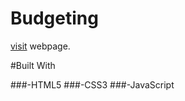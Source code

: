 # Budgeting

[visit](https://iammosun.github.io/Budgeting) webpage.


#Built With

 ###-HTML5
 ###-CSS3
 ###-JavaScript
